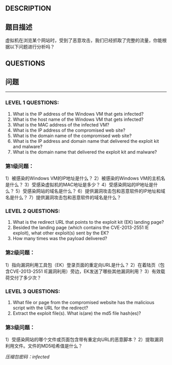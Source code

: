 ## DESCRIPTION
## 题目描述

虚拟机在浏览某个网站时，受到了恶意攻击，我们已经抓取了完整的流量，你能根据以下问题进行分析吗？

## QUESTIONS
## 问题
---
### LEVEL 1 QUESTIONS:
1) What is the IP address of the Windows VM that gets infected?
2) What is the host name of the Windows VM that gets infected?
3) What is the MAC address of the infected VM?
4) What is the IP address of the compromised web site?
5) What is the domain name of the compromised web site?
6) What is the IP address and domain name that delivered the exploit kit and malware?
7) What is the domain name that delivered the exploit kit and malware?

### 第1级问题：
1）被感染的Windows VM的IP地址是什么？
2）被感染的Windows VM的主机名是什么？
3）受感染虚拟机的MAC地址是多少？
4）受感染网站的IP地址是什么？
5）受感染网站的域名是什么？
6）提供漏洞攻击包和恶意软件的IP地址和域名是什么？
7）提供漏洞攻击包和恶意软件的域名是什么？
 
### LEVEL 2 QUESTIONS:
1) What is the redirect URL that points to the exploit kit (EK) landing page?
2) Besided the landing page (which contains the CVE-2013-2551 IE exploit), what other exploit(s) sent by the EK?
3) How many times was the payload delivered?

### 第2级问题：
1）指向漏洞利用工具包（EK）登录页面的重定向URL是什么？
2）在着陆页（包含CVE-2013-2551 IE漏洞利用）旁边，EK发送了哪些其他漏洞利用？
3）有效载荷交付了多少次？

### LEVEL 3 QUESTIONS:
1) What file or page from the compromised website has the malicious script with the URL for the redirect?
2) Extract the exploit file(s).  What is(are) the md5 file hash(es)?

### 第3级问题：
1）受感染网站的哪个文件或页面包含带有重定向URL的恶意脚本？
2）提取漏洞利用文件。文件的MD5哈希值是什么？


_压缩包密码：infected_